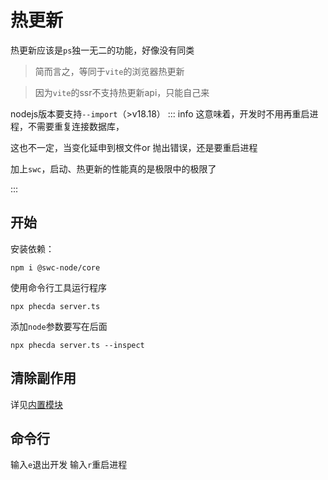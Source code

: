 # 热更新
热更新应该是`ps`独一无二的功能，好像没有同类

> 简而言之，等同于`vite`的浏览器热更新

> 因为`vite`的ssr不支持热更新api，只能自己来


 nodejs版本要支持`--import`（>v18.18）
::: info
这意味着，开发时不用再重启进程，不需要重复连接数据库，

这也不一定，当变化延申到根文件or 抛出错误，还是要重启进程

加上`swc`，启动、热更新的性能真的是极限中的极限了

:::



## 开始
安装依赖：

```shell
npm i @swc-node/core

```

使用命令行工具运行程序
```shell
npx phecda server.ts
```

添加`node`参数要写在后面

```shell
npx phecda server.ts --inspect
```



## 清除副作用

详见[内置模块](./module.md#内置模块)


## 命令行

输入`e`退出开发
输入`r`重启进程
